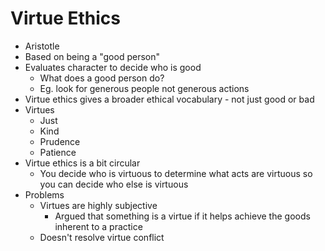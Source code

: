 # Virtue Ethics
* Aristotle
* Based on being a "good person"
* Evaluates character to decide who is good
  * What does a good person do?
  * Eg. look for generous people not generous actions
* Virtue ethics gives a broader ethical vocabulary - not just good or bad
* Virtues
  * Just
  * Kind
  * Prudence
  * Patience
* Virtue ethics is a bit circular
  * You decide who is virtuous to determine what acts are virtuous so you can decide who else is virtuous
* Problems
  * Virtues are highly subjective
    * Argued that something is a virtue if it helps achieve the goods inherent to a practice
  * Doesn't resolve virtue conflict
